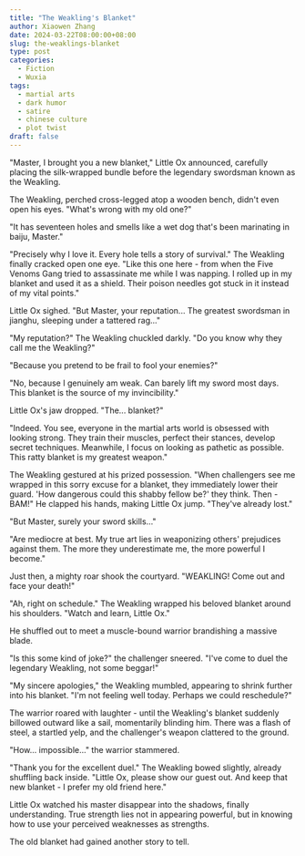 ```yaml
---
title: "The Weakling's Blanket"
author: Xiaowen Zhang
date: 2024-03-22T08:00:00+08:00
slug: the-weaklings-blanket
type: post
categories:
  - Fiction
  - Wuxia
tags:
  - martial arts
  - dark humor
  - satire
  - chinese culture
  - plot twist
draft: false
---
```


"Master, I brought you a new blanket," Little Ox announced, carefully placing the silk-wrapped bundle before the legendary swordsman known as the Weakling.

The Weakling, perched cross-legged atop a wooden bench, didn't even open his eyes. "What's wrong with my old one?"

"It has seventeen holes and smells like a wet dog that's been marinating in baiju, Master."

"Precisely why I love it. Every hole tells a story of survival." The Weakling finally cracked open one eye. "Like this one here - from when the Five Venoms Gang tried to assassinate me while I was napping. I rolled up in my blanket and used it as a shield. Their poison needles got stuck in it instead of my vital points."

Little Ox sighed. "But Master, your reputation... The greatest swordsman in jianghu, sleeping under a tattered rag..."

"My reputation?" The Weakling chuckled darkly. "Do you know why they call me the Weakling?"

"Because you pretend to be frail to fool your enemies?"

"No, because I genuinely am weak. Can barely lift my sword most days. This blanket is the source of my invincibility."

Little Ox's jaw dropped. "The... blanket?"

"Indeed. You see, everyone in the martial arts world is obsessed with looking strong. They train their muscles, perfect their stances, develop secret techniques. Meanwhile, I focus on looking as pathetic as possible. This ratty blanket is my greatest weapon."

The Weakling gestured at his prized possession. "When challengers see me wrapped in this sorry excuse for a blanket, they immediately lower their guard. 'How dangerous could this shabby fellow be?' they think. Then - BAM!" He clapped his hands, making Little Ox jump. "They've already lost."

"But Master, surely your sword skills..."

"Are mediocre at best. My true art lies in weaponizing others' prejudices against them. The more they underestimate me, the more powerful I become."

Just then, a mighty roar shook the courtyard. "WEAKLING! Come out and face your death!"

"Ah, right on schedule." The Weakling wrapped his beloved blanket around his shoulders. "Watch and learn, Little Ox."

He shuffled out to meet a muscle-bound warrior brandishing a massive blade.

"Is this some kind of joke?" the challenger sneered. "I've come to duel the legendary Weakling, not some beggar!"

"My sincere apologies," the Weakling mumbled, appearing to shrink further into his blanket. "I'm not feeling well today. Perhaps we could reschedule?"

The warrior roared with laughter - until the Weakling's blanket suddenly billowed outward like a sail, momentarily blinding him. There was a flash of steel, a startled yelp, and the challenger's weapon clattered to the ground.

"How... impossible..." the warrior stammered.

"Thank you for the excellent duel." The Weakling bowed slightly, already shuffling back inside. "Little Ox, please show our guest out. And keep that new blanket - I prefer my old friend here."

Little Ox watched his master disappear into the shadows, finally understanding. True strength lies not in appearing powerful, but in knowing how to use your perceived weaknesses as strengths.

The old blanket had gained another story to tell.